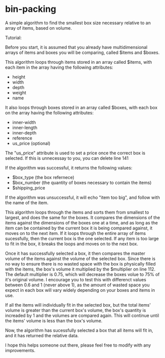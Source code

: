 # bin-packing
A simple algorithm to find the smallest box size necessary relative to an array of items, based on volume.

Tutorial:

Before you start, it is assumed that you already have multidimensional arrays of items and boxes you will be comparing, called $items and $boxes.

This algorithm loops through items stored in an array called $items, with each item in the array having the following attributes:
 - height
 - width
 - depth
 - weight
 - name
 
 It also loops through boxes stored in an array called $boxes, with each box on the array having the following attributes:
 - inner-width
 - inner-length
 - inner-depth
 - reference
 - us_price (optional)
 
The "us_price" attribute is used to set a price once the correct box is selected. If this is unnecessay to you, you can delete line 141
 
If the algorithm was successful, it returns the following values:
 - $box_type (the box refernece)
 - $box_number (the quantity of boxes necessary to contain the items)
 - $shipping_price
 
 If the algorithm was unsuccessful, it will echo "item too big", and follow with the name of the item.
 
 This algorithm loops through the items and sorts them from smallest to largest, and does the same for the boxes. It compares the dimensions of the items against the dimensions of the boxes one at a time, and as long as the item can be contained by the current box it is being compared against, it moves on to the next item. If it loops through the entire array of items sucessfully, then the current box is the one selected. If any item is too large to fit in the box, it breaks the loops and moves on to the next box.
 
 Once it has successfully selected a box, it then compares the master volume of the items against the volume of the selected box. Since there is no way to ensure there is no wasted space with the box is physically filled with the items, the box's volume it multiplied by the $multiplier on line 112. The default multiplier is 0.75, which will decrease the boxes volue to 75% of it's original volume. I encourage you to test this with differenct values between 0.6 and 1 (never above 1), as the amount of wasted space you expect in each box will vary widely depending on your boxes and items in use.

If all the items will individually fit in the selected box, but the total items' volume is greater than the current box's volume, the box's quantity is increaded by 1 and the volumes are compared again. This will continue until the items' volume is less than the box's volume.

Now, the algorithm has sucessfully selected a box that all items will fit in, and it has returned the relative data.

I hope this helps someone out there, please feel free to modify with any improvements.
